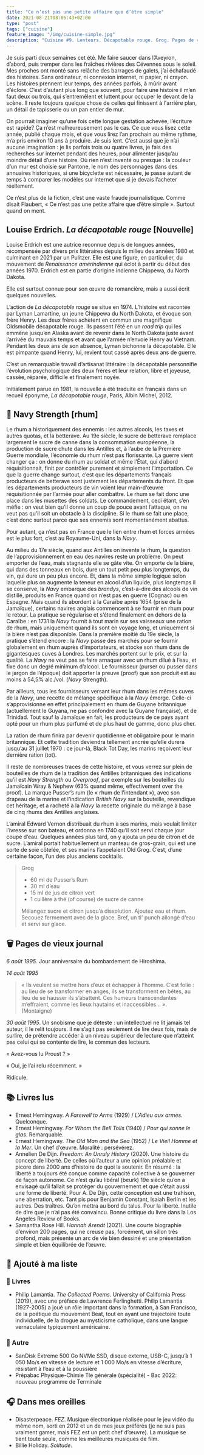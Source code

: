 ```yaml
---
title: "Ce n’est pas une petite affaire que d’être simple"
date: 2021-08-21T08:05:43+02:00
type: "post"
tags: ["cuisine"]
feature_image: "/img/cuisine-simple.jpg"
description: "Cuisine #9. Lenteurs. Décapotable rouge. Grog. Pages de vieux journal. Listes."
---
```


Je suis parti deux semaines cet été. Me faire saucer dans l’Aveyron, d’abord, puis tremper dans les fraîches rivières des Cévennes sous le soleil.<!--more--> Mes proches ont monté sans relâche des barrages de galets, j’ai échafaudé des histoires. Sans ordinateur, ni connexion internet, ni papier, ni crayon. Les histoires prennent leur temps, des années parfois, à mûrir avant d’éclore. C’est d’autant plus long que souvent, pour faire une histoire il m’en faut deux ou trois, qui s’entremêlent et luttent pour occuper le devant de la scène. Il reste toujours quelque chose de celles qui finissent à l'arrière plan, un détail de tapisserie ou un pan entier de mur.

On pourrait imaginer qu’une fois cette longue gestation achevée, l’écriture est rapide? Ça n’est malheureusement pas le cas. Ce que vous lisez cette année, publié chaque mois, et que vous lirez l’an prochain au même rythme, m’a pris environ 10 ans à produire. Je suis lent. C’est aussi que je n’ai aucune imagination : je lis parfois trois ou quatre livres, je fais des recherches sur internet pendant des heures, pour alimenter jusqu’au moindre détail d’une histoire. Où rien n’est inventé ou presque : la couleur d’un mur est choisie sur Pantone, le nom des personnages dans des annuaires historiques, si une bicyclette est nécessaire, je passe autant de temps à comparer les modèles sur internet que si je devais l’acheter réellement.

Ce n’est plus de la fiction, c’est une vaste fraude journalistique. Comme disait Flaubert, « Ce n’est pas une petite affaire que d’être simple ». Surtout quand on ment.

## Louise Erdrich. _La décapotable rouge_ [Nouvelle]

Louise Erdrich est une autrice reconnue depuis de longues années, récompensée par divers prix littéraires depuis le milieu des années 1980 et culminant en 2021 par un Pulitzer. Elle est une figure, en particulier, du mouvement de _Renaissance amérindienne_ qui éclot à partir du début des années 1970. Erdrich est en partie d’origine indienne Chippewa, du North Dakota.

Elle est surtout connue pour son œuvre de romancière, mais a aussi écrit quelques nouvelles.

L’action de _La décapotable rouge_ se situe en 1974. L’histoire est racontée par Lyman Lamartine, un jeune Chippewa du North Dakota, et évoque son frère Henry. Les deux frères achètent en commun une magnifique Oldsmobile décapotable rouge. Ils passent l’été en un _road trip_ qui les emmène jusqu’en Alaska avant de revenir dans le North Dakota juste avant l’arrivée du mauvais temps et avant que l’armée n’envoie Henry au Vietnam. Pendant les deux ans de son absence, Lyman bichonne la décapotable. Elle est pimpante quand Henry, lui, revient tout cassé après deux ans de guerre.

C’est un remarquable travail d’artisanat littéraire : la décapotable personnifie l’évolution psychologique des deux frères et leur relation, libre et joyeuse, cassée, réparée, difficile et finalement noyée.

Initialement parue en 1981, la nouvelle a été traduite en français dans un recueil éponyme, _La décapotable rouge_, Paris, Albin Michel, 2012.

## 🍹 Navy Strength [rhum]

Le rhum a historiquement des ennemis : les autres alcools, les taxes et autres quotas, et la betterave. Au 19e siècle, le sucre de betterave remplace largement le sucre de canne dans la consommation européenne, la production de sucre chute dans les Antilles et, à l’aube de la Première Guerre mondiale, l’économie du rhum n’est pas florissante. La guerre vient changer ça : on donne du rhum au soldat et même l’État, qui d’abord réquisitionnait, finit par contrôler purement et simplement l’importation. Ce que la guerre change surtout, c’est que les départements français producteurs de betterave sont justement les départements du front. Et que les départements producteurs de vin voient leur main-d’œuvre réquisitionnée par l’armée pour aller combattre. Le rhum se fait donc une place dans les musettes des soldats. Le commandement, ceci étant, s’en méfie : on veut bien qu’il donne un coup de pouce avant l’attaque, on ne veut pas qu’il soit un obstacle à la discipline. Si le rhum se fait une place, c’est donc surtout parce que ses ennemis sont momentanément abattus.

Pour autant, ça n’est pas en France que le lien entre rhum et forces armées est le plus fort, c’est au Royaume-Uni, dans la _Navy_.

Au milieu du 17e siècle, quand aux Antilles on invente le rhum, la question de l’approvisionnement en eau des navires reste un problème. On peut emporter de l’eau, mais stagnante elle se gâte vite. On emporte de la bière, qui dans des tonneaux en bois, dure un tout petit peu plus longtemps, du vin, qui dure un peu plus encore. Et, dans la même simple logique selon laquelle plus on augmente la teneur en alcool d’un liquide, plus longtemps il se conserve, la _Navy_ embarque des _brandys_, c’est-à-dire des alcools de vin distillé, produits en France quand on n’est pas en guerre (Cognac) ou en Espagne. Mais quand ils abordent à la Caraïbe après 1654 (prise de la Jamaïque), certains navires anglais commencent à se fournir en rhum pour le retour. La pratique se régularise et s’étend finalement en dehors de la Caraïbe : en 1731 la _Navy_ fournit à tout marin sur ses vaisseaux une ration de rhum, mais uniquement quand ils sont en voyage long, et uniquement si la bière n’est pas disponible. Dans la première moitié du 19e siècle, la pratique s’étend encore : la _Navy_ passe des marchés pour se fournir globalement en rhum auprès d’importateurs, et stocke son rhum dans de gigantesques cuves à Londres. Les marchés portent sur le prix, et sur la qualité. La _Navy_ ne veut pas se faire arnaquer avec un rhum dilué à l’eau, et fixe donc un degré minimum d’alcool. Le fournisseur (purser ou pusser dans le jargon de l’époque) doit apporter la preuve (proof) que son produit est au moins à 54,5% alc./vol. (_Navy_ Strength).

Par ailleurs, tous les fournisseurs versant leur rhum dans les mêmes cuves de la _Navy_, une recette de mélange spécifique à la _Navy_ émerge. Celle-ci s’approvisionne en effet principalement en rhum de Guyane britannique (actuellement le Guyana, ne pas confondre avec la Guyane française), et de Trinidad. Tout sauf la Jamaïque en fait, les producteurs de ce pays ayant opté pour un rhum plus parfumé et de plus haut de gamme, donc plus cher.

La ration de rhum finira par devenir quotidienne et obligatoire pour le marin britannique. Et cette tradition deviendra tellement ancrée qu’elle durera jusqu’au 31 juillet 1970 : ce jour-là, Black Tot Day, les marins reçoivent leur dernière ration (tot).

Il reste de nombreuses traces de cette histoire, et vous verrez sur plein de bouteilles de rhum de la tradition des Antilles britanniques des indications qu’il est _Navy Strength_ ou _Overproof_, par exemple sur les bouteilles du Jamaïcain Wray & Nephew (63% quand même, effectivement over the proof). La marque Pusser’s rum (le « rhum de l’intendant »), avec son drapeau de la marine et l’indication _British Navy_ sur la bouteille, revendique cet héritage, et a racheté à la _Navy_ la recette originale du mélange à base de cinq rhums des Antilles anglaises.

L’amiral Edward Vernon distribuait du rhum à ses marins, mais voulait limiter l’ivresse sur son bateau, et ordonna en 1740 qu’il soit servi chaque jour coupé d’eau. Quelques années plus tard, on y ajouta un peu de citron et de sucre. L’amiral portait habituellement un manteau de gros-grain, qui est une sorte de soie côtelée, et ses marins l’appelaient Old Grog. C’est, d’une certaine façon, l’un des plus anciens cocktails.

> Grog
> - 60 ml de Pusser’s Rum
> - 30 ml d’eau
> - 15 ml de jus de citron vert
> - 1 cuillère à thé (of course) de sucre de canne
>
> Mélangez sucre et citron jusqu’à dissolution. Ajoutez eau et rhum. Secouez fermement avec de la glace.
> Bref, un ti' punch allongé d’eau et servi sur glace.

## 🗑️ Pages de vieux journal

_6 août 1995_. Jour anniversaire du bombardement de Hiroshima.

_14 août 1995_

> « Ils veulent se mettre hors d’eux et échapper à l’homme. C’est folie : au lieu de se transformer en anges, ils se transforment en bêtes, au lieu de se hausser ils s’abattent. Ces humeurs transcendantes m’effraient, comme les lieux hautains et inaccessibles… ».
> (Montaigne)

_30 août 1995_. Un snobisme que je déteste : un intellectuel ne lit jamais tel auteur, il le relit toujours. Il ne s’agit pas seulement de lire deux fois, mais de surlire, de prétendre accéder à un niveau supérieur de lecture que n’atteint pas celui qui se contente de lire, le commun des lecteurs.

« Avez-vous lu Proust ? »

« Oui, je l’ai relu récemment. »

Ridicule.

## 📚 Livres lus

  - Ernest Hemingway. _A Farewell to Arms_ (1929) / _L’Adieu aux armes_. Quelconque.
  - Ernest Hemingway. _For Whom the Bell Tolls_ (1940) / _Pour qui sonne le glas_. Remarquable.
  - Ernest Hemingway. _The Old Man and the Sea_ (1952) / _Le Vieil Homme et la Mer_. Un chef d’œuvre. Moralité : persévérez.
  - Annelien De Dijn. _Freedom: An Unruly History_ (2020). Une histoire du concept de liberté. De celles où l’auteur a une opinion préalable et picore dans 2000 ans d’histoire de quoi la soutenir. En résumé : la liberté a toujours été conçue comme capacité collective à se gouverner de façon autonome. Ce n’est qu’au libéral (beurk) 19e siècle qu’on a envisagé qu’il fallait se protéger du gouvernement et que c’était aussi une forme de liberté. Pour A. De Dijn, cette conception est une trahison, une aberration, etc. Tant pis pour Benjamin Constant, Isaiah Berlin et les autres. Des traîtres. Qu’on mettra au bord du talus. Pour la liberté. Inutile de dire que je n’ai pas été convaincu. Bonne critique du livre dans la Los Angeles Review of Books.
  - Samantha Rose Hill. _Hannah Arendt_ (2021). Une courte biographie d’environ 200 pages, qui ne creuse pas, forcément, un sillon très profond, mais présente un arc de vie bien dessiné et une présentation simple et bien équilibrée de l’œuvre.

## 🛒 Ajouté à ma liste

### 📖 Livres
  - Philip Lamantia. _The Collected Poems_. University of California Press (2019), avec une préface de Lawrence Ferlinghetti. Philip Lamantia (1927-2005) a joué un rôle important dans la formation, à San Francisco, de la poétique du mouvement Beat, tout en ayant une trajectoire toute individuelle, de la drogue au mysticisme catholique, dans une langue vernaculaire typiquement américaine.

### 🎁 Autre

  - SanDisk Extreme 500 Go NVMe SSD, disque externe, USB-C, jusqu’à 1 050 Mo/s en vitesse de lecture et 1 000 Mo/s en vitesse d’écriture, résistant à l’eau et à la poussière
  - Prépabac Physique-Chimie Tle générale (spécialité) - Bac 2022: nouveau programme de Terminale

## 🎧 Dans mes oreilles

  - Disasterpeace. _FEZ_. Musique électronique réalisée pour le jeu vidéo du même nom, sorti en 2012 et un de mes jeux préférés (je ne suis pas vraiment gamer, mais FEZ est un petit chef d’œuvre). La musique se tient toute seule, comme les meilleures musiques de film.
  - Billie Holiday. _Solitude_.
